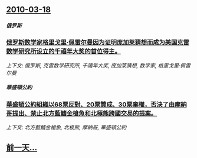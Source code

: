 ## [2010-03-18](/news/2010/03/18/index.md)

##### 俄罗斯
### [ 俄罗斯数学家格里戈里·佩雷尔曼因为证明庞加莱猜想而成为美国克雷数学研究所设立的千禧年大奖的首位得主。](/news/2010/03/18/俄罗斯数学家格里戈里-佩雷尔曼因为证明庞加莱猜想而成为美国克雷数学研究所设立的千禧年大奖的首位得主.md)
_上下文: 俄罗斯, 克雷数学研究所, 千禧年大奖, 庞加莱猜想, 数学家, 格里戈里·佩雷尔曼_

##### 華盛頓公約
### [ 華盛頓公約組織以68票反對、20票贊成、30票棄權，否決了由摩納哥提出、禁止北方藍鰭金槍魚和北極熊跨國交易的提案。](/news/2010/03/18/華盛頓公約組織以68票反對-20票贊成-30票棄權-否決了由摩納哥提出-禁止北方藍鰭金槍魚和北極熊跨國交易的提案.md)
_上下文: 北方藍鰭金槍魚, 北极熊, 摩納哥, 華盛頓公約_

## [前一天...](/news/2010/03/17/index.md)

